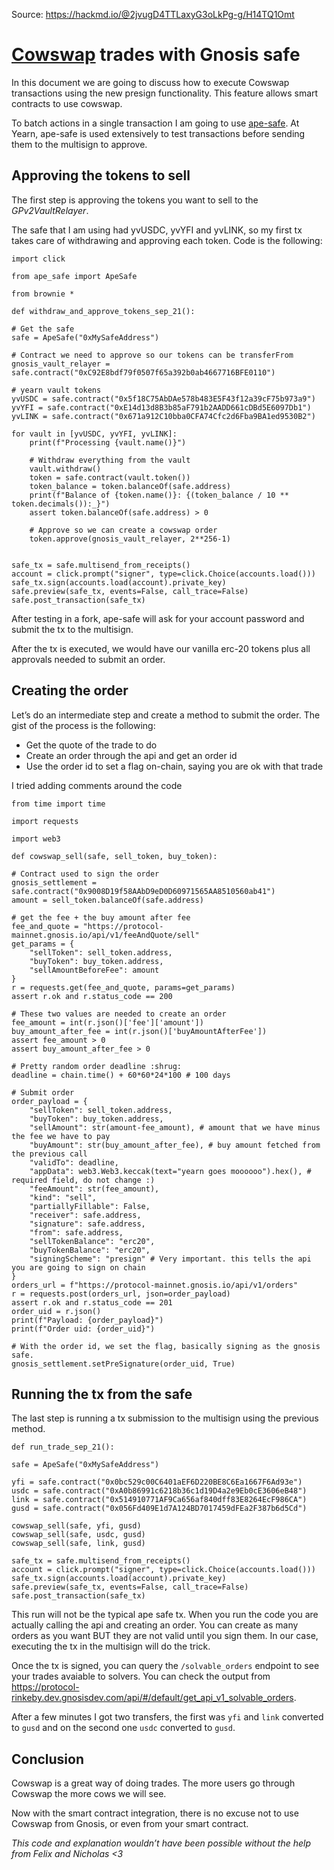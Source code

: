 Source: https://hackmd.io/@2jvugD4TTLaxyG3oLkPg-g/H14TQ1Omt
# [Cowswap](https://cowswap.exchange/) trades with Gnosis safe

In this document we are going to discuss how to execute Cowswap transactions using the new presign functionality. This feature allows smart contracts to use cowswap.

To batch actions in a single transaction I am going to use [ape-safe](https://github.com/banteg/ape-safe). At Yearn, ape-safe is used extensively to test transactions before sending them to the multisign to approve.

## Approving the tokens to sell

The first step is approving the tokens you want to sell to the *GPv2VaultRelayer*.

The safe that I am using had yvUSDC, yvYFI and yvLINK, so my first tx takes care of withdrawing and approving each token. Code is the following:

`import click`

`from ape_safe import ApeSafe`

`from brownie *`

`def withdraw_and_approve_tokens_sep_21():`

    # Get the safe
    safe = ApeSafe("0xMySafeAddress")

    # Contract we need to approve so our tokens can be transferFrom
    gnosis_vault_relayer = safe.contract("0xC92E8bdf79f0507f65a392b0ab4667716BFE0110")

    # yearn vault tokens
    yvUSDC = safe.contract("0x5f18C75AbDAe578b483E5F43f12a39cF75b973a9")
    yvYFI = safe.contract("0xE14d13d8B3b85aF791b2AADD661cDBd5E6097Db1")
    yvLINK = safe.contract("0x671a912C10bba0CFA74Cfc2d6Fba9BA1ed9530B2")

    for vault in [yvUSDC, yvYFI, yvLINK]:
        print(f"Processing {vault.name()}")

        # Withdraw everything from the vault
        vault.withdraw()
        token = safe.contract(vault.token())
        token_balance = token.balanceOf(safe.address)
        print(f"Balance of {token.name()}: {(token_balance / 10 ** token.decimals()):_}")
        assert token.balanceOf(safe.address) > 0

        # Approve so we can create a cowswap order
        token.approve(gnosis_vault_relayer, 2**256-1)


    safe_tx = safe.multisend_from_receipts()
    account = click.prompt("signer", type=click.Choice(accounts.load()))
    safe_tx.sign(accounts.load(account).private_key)
    safe.preview(safe_tx, events=False, call_trace=False)
    safe.post_transaction(safe_tx)
    
After testing in a fork, ape-safe will ask for your account password and submit the tx to the multisign.

After the tx is executed, we would have our vanilla erc-20 tokens plus all approvals needed to submit an order.

## Creating the order

Let’s do an intermediate step and create a method to submit the order. The gist of the process is the following:

- Get the quote of the trade to do
- Create an order through the api and get an order id
- Use the order id to set a flag on-chain, saying you are ok with that trade

I tried adding comments around the code

`from time import time`

`import requests`

`import web3`

`def cowswap_sell(safe, sell_token, buy_token):`

    # Contract used to sign the order
    gnosis_settlement = safe.contract("0x9008D19f58AAbD9eD0D60971565AA8510560ab41")
    amount = sell_token.balanceOf(safe.address)

    # get the fee + the buy amount after fee
    fee_and_quote = "https://protocol-mainnet.gnosis.io/api/v1/feeAndQuote/sell"
    get_params = {
        "sellToken": sell_token.address,
        "buyToken": buy_token.address,
        "sellAmountBeforeFee": amount
    }
    r = requests.get(fee_and_quote, params=get_params)
    assert r.ok and r.status_code == 200

    # These two values are needed to create an order
    fee_amount = int(r.json()['fee']['amount'])
    buy_amount_after_fee = int(r.json()['buyAmountAfterFee'])
    assert fee_amount > 0
    assert buy_amount_after_fee > 0

    # Pretty random order deadline :shrug:
    deadline = chain.time() + 60*60*24*100 # 100 days

    # Submit order
    order_payload = {
        "sellToken": sell_token.address,
        "buyToken": buy_token.address,
        "sellAmount": str(amount-fee_amount), # amount that we have minus the fee we have to pay
        "buyAmount": str(buy_amount_after_fee), # buy amount fetched from the previous call
        "validTo": deadline,
        "appData": web3.Web3.keccak(text="yearn goes moooooo").hex(), # required field, do not change :)
        "feeAmount": str(fee_amount),
        "kind": "sell",
        "partiallyFillable": False,
        "receiver": safe.address,
        "signature": safe.address,
        "from": safe.address,
        "sellTokenBalance": "erc20",
        "buyTokenBalance": "erc20",
        "signingScheme": "presign" # Very important. this tells the api you are going to sign on chain
    }
    orders_url = f"https://protocol-mainnet.gnosis.io/api/v1/orders"
    r = requests.post(orders_url, json=order_payload)
    assert r.ok and r.status_code == 201
    order_uid = r.json()
    print(f"Payload: {order_payload}")
    print(f"Order uid: {order_uid}")

    # With the order id, we set the flag, basically signing as the gnosis safe.
    gnosis_settlement.setPreSignature(order_uid, True)
    
## Running the tx from the safe

The last step is running a tx submission to the multisign using the previous method.

`def run_trade_sep_21():`

    safe = ApeSafe("0xMySafeAddress")

    yfi = safe.contract("0x0bc529c00C6401aEF6D220BE8C6Ea1667F6Ad93e")
    usdc = safe.contract("0xA0b86991c6218b36c1d19D4a2e9Eb0cE3606eB48")
    link = safe.contract("0x514910771AF9Ca656af840dff83E8264EcF986CA")
    gusd = safe.contract("0x056Fd409E1d7A124BD7017459dFEa2F387b6d5Cd")

    cowswap_sell(safe, yfi, gusd)
    cowswap_sell(safe, usdc, gusd)
    cowswap_sell(safe, link, gusd)

    safe_tx = safe.multisend_from_receipts()
    account = click.prompt("signer", type=click.Choice(accounts.load()))
    safe_tx.sign(accounts.load(account).private_key)
    safe.preview(safe_tx, events=False, call_trace=False)
    safe.post_transaction(safe_tx)
    
This run will not be the typical ape safe tx. When you run the code you are actually calling the api and creating an order. You can create as many orders as you want BUT they are not valid until you sign them. In our case, executing the tx in the multisign will do the trick.

Once the tx is signed, you can query the `/solvable_orders` endpoint to see your trades avaiable to solvers. You can check the output from https://protocol-rinkeby.dev.gnosisdev.com/api/#/default/get_api_v1_solvable_orders.

After a few minutes I got two transfers, the first was `yfi` and `link` converted to `gusd` and on the second one `usdc` converted to `gusd`.

## Conclusion

Cowswap is a great way of doing trades. The more users go through Cowswap the more cows we will see.

Now with the smart contract integration, there is no excuse not to use Cowswap from Gnosis, or even from your smart contract.

_This code and explanation wouldn’t have been possible without the help from Felix and Nicholas <3_

